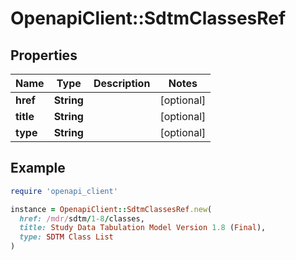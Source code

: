 # OpenapiClient::SdtmClassesRef

## Properties

| Name | Type | Description | Notes |
| ---- | ---- | ----------- | ----- |
| **href** | **String** |  | [optional] |
| **title** | **String** |  | [optional] |
| **type** | **String** |  | [optional] |

## Example

```ruby
require 'openapi_client'

instance = OpenapiClient::SdtmClassesRef.new(
  href: /mdr/sdtm/1-8/classes,
  title: Study Data Tabulation Model Version 1.8 (Final),
  type: SDTM Class List
)
```

